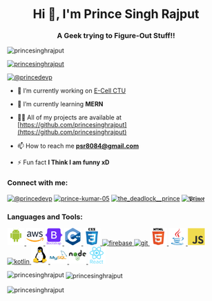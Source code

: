 <h1 align="center">Hi 👋, I'm Prince Singh Rajput</h1>
<h3 align="center">A Geek trying to Figure-Out Stuff!!</h3>

<p align="left"> <img src="https://komarev.com/ghpvc/?username=princesinghrajput&label=Profile%20views&color=0e75b6&style=flat" alt="princesinghrajput" /> </p>

<p align="left"> <a href="https://github.com/ryo-ma/github-profile-trophy"><img src="https://github-profile-trophy.vercel.app/?username=princesinghrajput" alt="princesinghrajput" /></a> </p>

<p align="left"> <a href="https://twitter.com/@princedevp" target="blank"><img src="https://img.shields.io/twitter/follow/@princedevp?logo=twitter&style=for-the-badge" alt="@princedevp" /></a> </p>

- 🔭 I’m currently working on [E-Cell CTU](https://master--ecell-ctu.netlify.app/)

- 🌱 I’m currently learning **MERN**

- 👨‍💻 All of my projects are available at [https://github.com/princesinghrajput](https://github.com/princesinghrajput)

- 📫 How to reach me **psr8084@gmail.com**

- ⚡ Fun fact **I Think I am funny xD**

<h3 align="left">Connect with me:</h3>
<p align="left">
<a href="https://twitter.com/@its_me_prince1_" target="blank"><img align="center" src="https://raw.githubusercontent.com/rahuldkjain/github-profile-readme-generator/master/src/images/icons/Social/twitter.svg" alt="@princedevp" height="30" width="40" /></a>
<a href="https://linkedin.com/in/prince-kumar-05" target="blank"><img align="center" src="https://raw.githubusercontent.com/rahuldkjain/github-profile-readme-generator/master/src/images/icons/Social/linked-in-alt.svg" alt="prince-kumar-05" height="30" width="40" /></a>
<a href="https://instagram.com/the_deadlock_prince" target="blank"><img align="center" src="https://raw.githubusercontent.com/rahuldkjain/github-profile-readme-generator/master/src/images/icons/Social/instagram.svg" alt="the_deadlock__prince" height="30" width="40" /></a>
<a href="https://www.youtube.com/c/𝕻𝖗𝖎𝖓𝖈𝖊" target="blank"><img align="center" src="https://raw.githubusercontent.com/rahuldkjain/github-profile-readme-generator/master/src/images/icons/Social/youtube.svg" alt="𝕻𝖗𝖎𝖓𝖈𝖊" height="30" width="40" /></a>
</p>

<h3 align="left">Languages and Tools:</h3>
<p align="left"> <a href="https://developer.android.com" target="_blank" rel="noreferrer"> <img src="https://raw.githubusercontent.com/devicons/devicon/master/icons/android/android-original-wordmark.svg" alt="android" width="40" height="40"/> </a> <a href="https://aws.amazon.com" target="_blank" rel="noreferrer"> <img src="https://raw.githubusercontent.com/devicons/devicon/master/icons/amazonwebservices/amazonwebservices-original-wordmark.svg" alt="aws" width="40" height="40"/> </a> <a href="https://getbootstrap.com" target="_blank" rel="noreferrer"> <img src="https://raw.githubusercontent.com/devicons/devicon/master/icons/bootstrap/bootstrap-plain-wordmark.svg" alt="bootstrap" width="40" height="40"/> </a> <a href="https://www.w3schools.com/cpp/" target="_blank" rel="noreferrer"> <img src="https://raw.githubusercontent.com/devicons/devicon/master/icons/cplusplus/cplusplus-original.svg" alt="cplusplus" width="40" height="40"/> </a> <a href="https://www.w3schools.com/css/" target="_blank" rel="noreferrer"> <img src="https://raw.githubusercontent.com/devicons/devicon/master/icons/css3/css3-original-wordmark.svg" alt="css3" width="40" height="40"/> </a> <a href="https://firebase.google.com/" target="_blank" rel="noreferrer"> <img src="https://www.vectorlogo.zone/logos/firebase/firebase-icon.svg" alt="firebase" width="40" height="40"/> </a> <a href="https://git-scm.com/" target="_blank" rel="noreferrer"> <img src="https://www.vectorlogo.zone/logos/git-scm/git-scm-icon.svg" alt="git" width="40" height="40"/> </a> <a href="https://www.w3.org/html/" target="_blank" rel="noreferrer"> <img src="https://raw.githubusercontent.com/devicons/devicon/master/icons/html5/html5-original-wordmark.svg" alt="html5" width="40" height="40"/> </a> <a href="https://www.java.com" target="_blank" rel="noreferrer"> <img src="https://raw.githubusercontent.com/devicons/devicon/master/icons/java/java-original.svg" alt="java" width="40" height="40"/> </a> <a href="https://developer.mozilla.org/en-US/docs/Web/JavaScript" target="_blank" rel="noreferrer"> <img src="https://raw.githubusercontent.com/devicons/devicon/master/icons/javascript/javascript-original.svg" alt="javascript" width="40" height="40"/> </a> <a href="https://kotlinlang.org" target="_blank" rel="noreferrer"> <img src="https://www.vectorlogo.zone/logos/kotlinlang/kotlinlang-icon.svg" alt="kotlin" width="40" height="40"/> </a> <a href="https://www.linux.org/" target="_blank" rel="noreferrer"> <img src="https://raw.githubusercontent.com/devicons/devicon/master/icons/linux/linux-original.svg" alt="linux" width="40" height="40"/> </a> <a href="https://www.mysql.com/" target="_blank" rel="noreferrer"> <img src="https://raw.githubusercontent.com/devicons/devicon/master/icons/mysql/mysql-original-wordmark.svg" alt="mysql" width="40" height="40"/> </a> <a href="https://nodejs.org" target="_blank" rel="noreferrer"> <img src="https://raw.githubusercontent.com/devicons/devicon/master/icons/nodejs/nodejs-original-wordmark.svg" alt="nodejs" width="40" height="40"/> </a> <a href="https://reactjs.org/" target="_blank" rel="noreferrer"> <img src="https://raw.githubusercontent.com/devicons/devicon/master/icons/react/react-original-wordmark.svg" alt="react" width="40" height="40"/> </a> </p>

<p><img align="left" src="https://github-readme-streak-stats.herokuapp.com/?user=princesinghrajput&theme=vue-dark&hide_border=false" alt="princesinghrajput" /></p>

<p>&nbsp;<img align="center" src="https://github-readme-stats.vercel.app/api?username=princesinghrajput&theme=vue-dark&show_icons=true&hide_border=false&count_private=true" alt="princesinghrajput" /></p>

<p><img align="center" src="https://github-readme-stats.vercel.app/api/top-langs/?username=princesinghrajput&theme=vue-dark&show_icons=true&hide_border=false&layout=compact" alt="princesinghrajput" /></p>

